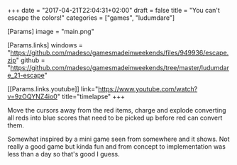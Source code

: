 +++
date = "2017-04-21T22:04:31+02:00"
draft = false
title = "You can't escape the colors!"
categories = ["games", "ludumdare"]

[Params]
image = "main.png"

[Params.links]
windows = "https://github.com/madeso/gamesmadeinweekends/files/949936/escape.zip"
github = "https://github.com/madeso/gamesmadeinweekends/tree/master/ludumdare_21-escape"

[[Params.links.youtube]]
link="https://www.youtube.com/watch?v=9zOQYNZ4io0"
title="timelapse"
+++

Move the cursors away from the red items, charge and explode converting all reds into blue scores that need to be picked up before red can convert them.

Somewhat inspired by a mini game seen from somewhere and it shows. Not really a good game but kinda fun and from concept to implementation was less than a day so that's good I guess.

